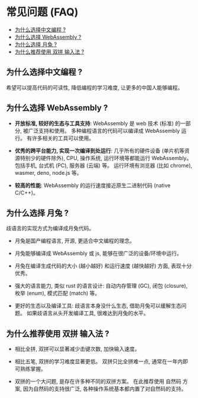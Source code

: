 # 常见问题 (FAQ)

- [为什么选择中文编程 ?](#为什么选择中文编程-)
- [为什么选择 WebAssembly ?](#为什么选择-webassembly-)
- [为什么选择 月兔 ?](#为什么选择-月兔-)
- [为什么推荐使用 双拼 输入法 ?](#为什么推荐使用-双拼-输入法-)


## 为什么选择中文编程 ?

希望可以提高代码的可读性, 降低编程的学习难度, 让更多的中国人能够编程。


## 为什么选择 WebAssembly ?

+ **开放标准, 较好的生态与工具支持**:
  WebAssembly 是 web 技术 (标准) 的一部分, 被广泛支持和使用。
  多种编程语言的代码可以编译成 WebAssembly 运行。
  有许多相关的工具可以使用。

+ **优秀的跨平台能力, 实现一次编译到处运行**:
  几乎所有的硬件设备 (单片机等资源特别少的硬件除外),
  CPU, 操作系统, 运行环境等都能运行 WebAssembly。
  包括手机, 台式机 (PC), 服务器 (云端) 等。
  运行环境有浏览器 (比如 chrome), wasmer, deno, node.js 等。

+ **较高的性能**:
  WebAssembly 的运行速度接近原生二进制代码 (native C/C++)。


## 为什么选择 月兔 ?

歧语言的实现方式为编译成月兔代码。

+ 月兔是国产编程语言, 开源, 更适合中文编程的理念。

+ 月兔能够编译成 WebAssembly 或 js, 能够在很广泛的设备/环境中运行。

+ 月兔在编译生成代码的大小 (越小越好) 和运行速度 (越快越好) 方面,
  表现十分优秀。

+ 强大的语言能力, 类似 rust 的语言设计:
  自动内存管理 (GC), 闭包 (closure), 枚举 (enum), 模式匹配 (match) 等。

+ 更好的生态以及编译工具:
  歧语言本身没什么生态, 借助月兔可以缓解生态问题。
  如果歧语言从头开发编译工具, 很难达到月兔的水平。


## 为什么推荐使用 双拼 输入法 ?

+ 相比全拼, 双拼可以显著减少击键次数, 加快输入速度。

+ 相比五笔, 双拼的学习难度显著更低。
  双拼只比全拼难一点, 通常在一年内即可熟练掌握。

+ 双拼的一个大问题, 是存在许多种不同的双拼方案。
  在此推荐使用 自然码 方案, 因为自然码的支持很广泛,
  各种操作系统基本都内置了对自然码的支持。
